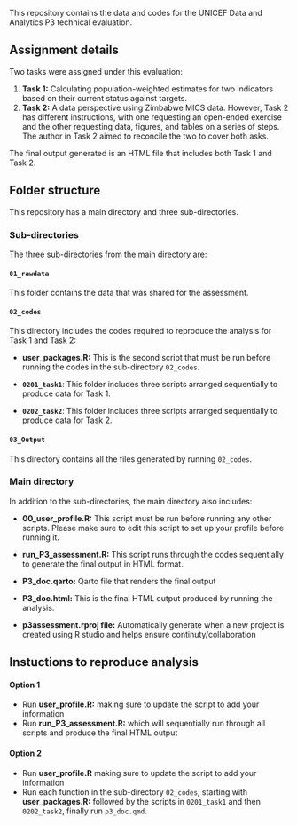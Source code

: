 This repository contains the data and codes for the UNICEF Data and Analytics P3 technical evaluation.

## Assignment details

Two tasks were assigned under this evaluation:

1. **Task 1:** Calculating population-weighted estimates for two indicators based on their current status against targets.
2. **Task 2:** A data perspective using Zimbabwe MICS data. However, Task 2 has different instructions, with one requesting an open-ended exercise and the other requesting data, figures, and tables on a series of steps. The author in Task 2 aimed to reconcile the two to cover both asks.

The final output generated is an HTML file that includes both Task 1 and Task 2.

## Folder structure

This repository has a main directory and three sub-directories.

### **Sub-directories**

The three sub-directories from the main directory are:

#### **`01_rawdata`**

This folder contains the data that was shared for the assessment.

#### **`02_codes`**

This directory includes the codes required to reproduce the analysis for Task 1 and Task 2:

- **user_packages.R:** This is the second script that must be run before running the codes in the sub-directory `02_codes`.

- **`0201_task1`**: This folder includes three scripts arranged sequentially to produce data for Task 1. 
- **`0202_task2`**: This folder includes three scripts arranged sequentially to produce data for Task 2.

#### **`03_Output`**

This directory contains all the files generated by running `02_codes`.

### **Main directory**
In addition to the sub-directories, the main directory also includes:

- **00_user_profile.R:** This script must be run before running any other scripts. Please make sure to edit this script to set up your profile before running it.
  
- **run_P3_assessment.R:** This script runs through the codes sequentially to generate the final output in HTML format.

- **P3_doc.qarto:** Qarto file that renders the final output

- **P3_doc.html:** This is the final HTML output produced by running the analysis.

- **p3assessment.rproj file:** Automatically generate when a new project is created using R studio and helps ensure continuty/collaboration


## Instuctions to reproduce analysis

#### Option 1
- Run **user_profile.R:** making sure to update the script to add your information
- Run **run_P3_assessment.R:** which will sequentially run through all scripts and produce the final HTML output

#### Option 2
- Run **user_profile.R** making sure to update the script to add your information
- Run each function in the sub-directory `02_codes`, starting with **user_packages.R:** followed by the scripts in `0201_task1` and then `0202_task2`, finally run `p3_doc.qmd`.
